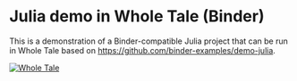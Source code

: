 # Julia demo in Whole Tale (Binder)

This is a demonstration of a Binder-compatible Julia project that can be run in
Whole Tale based on https://github.com/binder-examples/demo-julia.

[![Whole Tale](https://img.shields.io/badge/Run%20in-Whole%20Tale-blue)](https://dashboard.local.wholetale.org/mine?asTale=true&uri=https%3A%2F%2Fgithub.com%2Fwhole-tale%2Fjulia-example&git=true&Julia%20Example)
